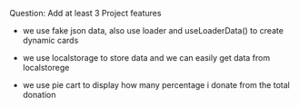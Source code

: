 Question: Add at least 3 Project features

+ we use fake json data, also use loader and useLoaderData() to create dynamic cards

+ we use localstorage to store data and we can easily get data from localstorege

+ we use pie cart to display how many percentage i donate from the total donation
